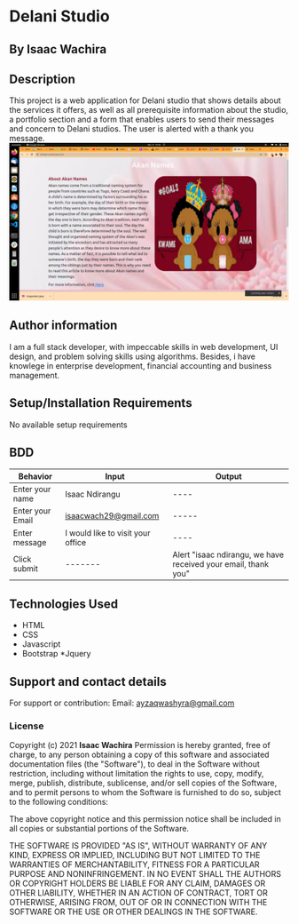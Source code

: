 # Delani Studio
## By Isaac Wachira
## Description
This project is a web application for Delani studio that shows details about the services it offers, as well as all prerequisite information about the studio, a portfolio section and a form that enables users to send their messages and concern to Delani studios. The user is alerted with a thank you message.
![Landing page photo](https://github.com/isaacwach/akan-names/blob/master/images/Screenshot%20from%202021-12-12%2014-50-03.png)
## Author information
I am a full stack developer, with impeccable skills in web development, UI design, and problem solving skills using algorithms. Besides, i have knowlege in enterprise development, financial accounting and business management.
## Setup/Installation Requirements
No available setup requirements
## BDD
|Behavior|Input|Output|
|--------|-----|------|
|Enter your name|Isaac Ndirangu|----|
|Enter your Email|isaacwach29@gmail.com|-----|
|Enter message|I would like to visit your office|----|
|Click submit|-------|Alert "isaac ndirangu, we have received your email, thank you"


## Technologies Used
* HTML
* CSS
* Javascript
* Bootstrap
*Jquery
## Support and contact details
For support or contribution:
Email: ayzaqwashyra@gmail.com
### License
Copyright (c) 2021 **Isaac Wachira**
Permission is hereby granted, free of charge, to any person obtaining a copy
of this software and associated documentation files (the "Software"), to deal
in the Software without restriction, including without limitation the rights
to use, copy, modify, merge, publish, distribute, sublicense, and/or sell
copies of the Software, and to permit persons to whom the Software is
furnished to do so, subject to the following conditions:

The above copyright notice and this permission notice shall be included in all
copies or substantial portions of the Software.

THE SOFTWARE IS PROVIDED "AS IS", WITHOUT WARRANTY OF ANY KIND, EXPRESS OR
IMPLIED, INCLUDING BUT NOT LIMITED TO THE WARRANTIES OF MERCHANTABILITY,
FITNESS FOR A PARTICULAR PURPOSE AND NONINFRINGEMENT. IN NO EVENT SHALL THE
AUTHORS OR COPYRIGHT HOLDERS BE LIABLE FOR ANY CLAIM, DAMAGES OR OTHER
LIABILITY, WHETHER IN AN ACTION OF CONTRACT, TORT OR OTHERWISE, ARISING FROM,
OUT OF OR IN CONNECTION WITH THE SOFTWARE OR THE USE OR OTHER DEALINGS IN THE
SOFTWARE.